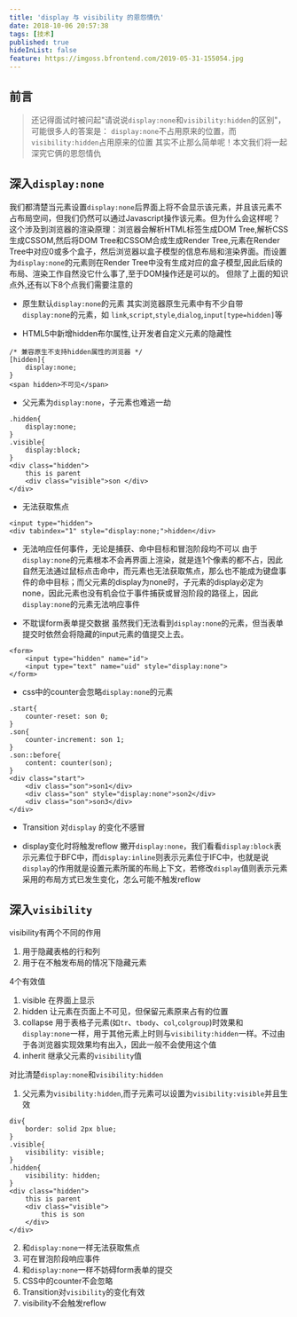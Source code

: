 ```yaml
---
title: 'display 与 visibility 的恩怨情仇'
date: 2018-10-06 20:57:38
tags: [技术]
published: true
hideInList: false
feature: https://imgoss.bfrontend.com/2019-05-31-155054.jpg
---
```


## 前言
> 还记得面试时被问起"请说说`display:none`和`visibility:hidden`的区别"，可能很多人的答案是：
> `display:none`不占用原来的位置，而`visibility:hidden`占用原来的位置
> 其实不止那么简单呢！本文我们将一起深究它俩的恩怨情仇

## 深入`display:none`
我们都清楚当元素设置`display:none`后界面上将不会显示该元素，并且该元素不占布局空间，但我们仍然可以通过Javascript操作该元素。但为什么会这样呢？
这个涉及到浏览器的渲染原理：浏览器会解析HTML标签生成DOM Tree,解析CSS生成CSSOM,然后将DOM Tree和CSSOM合成生成Render Tree,元素在Render Tree中对应0或多个盒子，然后浏览器以盒子模型的信息布局和渲染界面。而设置为`display:none`的元素则在Render Tree中没有生成对应的盒子模型,因此后续的布局、渲染工作自然没它什么事了,至于DOM操作还是可以的。
但除了上面的知识点外,还有以下8个点我们需要注意的

* 原生默认`display:none`的元素
其实浏览器原生元素中有不少自带`display:none`的元素，如
`link`,`script`,`style`,`dialog`,`input[type=hidden]`等

* HTML5中新增hidden布尔属性,让开发者自定义元素的隐藏性

```
/* 兼容原生不支持hidden属性的浏览器 */
[hidden]{
    display:none;
}
<span hidden>不可见</span>
```

* 父元素为`display:none`，子元素也难逃一劫

```
.hidden{
    display:none;
}
.visible{
    display:block;
}
<div class="hidden">
    this is parent
    <div class="visible">son </div>
</div>
```

* 无法获取焦点

```
<input type="hidden">
<div tabindex="1" style="display:none;">hidden</div>
```

* 无法响应任何事件，无论是捕获、命中目标和冒泡阶段均不可以
由于`display:none`的元素根本不会再界面上渲染，就是连1个像素的都不占，因此自然无法通过鼠标点击命中，而元素也无法获取焦点，那么也不能成为键盘事件的命中目标；而父元素的display为none时，子元素的display必定为none，因此元素也没有机会位于事件捕获或冒泡阶段的路径上，因此`display:none`的元素无法响应事件

* 不耽误form表单提交数据
虽然我们无法看到`display:none`的元素，但当表单提交时依然会将隐藏的input元素的值提交上去。
```
<form>
    <input type="hidden" name="id">
    <input type="text" name="uid" style="display:none">
</form>
```

* css中的counter会忽略`display:none`的元素

```
.start{
    counter-reset: son 0;
}
.son{
    counter-increment: son 1;
}
.son::before{
    content: counter(son);
}
<div class="start">
    <div class="son">son1</div>
    <div class="son" style="display:none">son2</div>
    <div class="son">son3</div>
</div>
```

* Transition 对`display` 的变化不感冒

* display变化时将触发reflow
撇开`display:none`，我们看看`display:block`表示元素位于BFC中，而`display:inline`则表示元素位于IFC中，也就是说`display`的作用就是设置元素所属的布局上下文，若修改`display`值则表示元素采用的布局方式已发生变化，怎么可能不触发reflow

## 深入`visibility`

visibility有两个不同的作用
1. 用于隐藏表格的行和列
2. 用于在不触发布局的情况下隐藏元素

4个有效值
1. visible 
在界面上显示
2. hidden 
让元素在页面上不可见，但保留元素原来占有的位置
3. collapse 
用于表格子元素(如`tr`、`tbody`、`col`,`colgroup`)时效果和`display:none`一样，用于其他元素上时则与`visibility:hidden`一样。不过由于各浏览器实现效果均有出入，因此一般不会使用这个值
4. inherit
继承父元素的`visibility`值

对比清楚`display:none`和`visibility:hidden`

1. 父元素为`visibility:hidden`,而子元素可以设置为`visibility:visible`并且生效

```
div{
    border: solid 2px blue;
}
.visible{
    visibility: visible;
}
.hidden{
    visibility: hidden;
}
<div class="hidden">
    this is parent
    <div class="visible">
        this is son
    </div>
</div>
```

2. 和`display:none`一样无法获取焦点
3. 可在冒泡阶段响应事件
4. 和`display:none`一样不妨碍form表单的提交
5. CSS中的counter不会忽略
6. Transition对`visibility`的变化有效
7. visibility不会触发reflow










